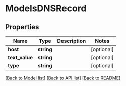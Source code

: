 # ModelsDNSRecord

## Properties
Name | Type | Description | Notes
------------ | ------------- | ------------- | -------------
**host** | **string** |  | [optional] 
**text_value** | **string** |  | [optional] 
**type** | **string** |  | [optional] 

[[Back to Model list]](../README.md#documentation-for-models) [[Back to API list]](../README.md#documentation-for-api-endpoints) [[Back to README]](../README.md)


